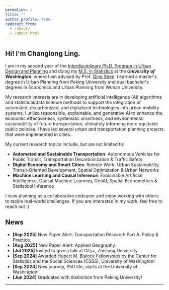 ```yaml
---
permalink: /
title: ""
author_profile: true
redirect_from: 
  - /about/
  - /about.html
---
```


Hi! I'm **Changlong Ling**.
-----
I am in my second year of the [Interdisciplinary Ph.D. Program in Urban Design and Planning](https://sites.uw.edu/urbdpphd/) and doing my [M.S. in Statistics](https://stat.uw.edu/) at the **_University of Washington_**, where I am advised by Prof. [Qing Shen](https://urbdp.be.uw.edu/people/qing-shen/). I earned a master's degree in Urban Planning from Peking University and dual bachelor's degrees in Economics and Urban Planning from Wuhan University.

My research interests are in developing artificial intelligence (AI) algorithms and statistical/data science methods to support the integration of automated, decarbonized, and digitalized technologies into urban mobility systems. I utilize responsible, explainable, and generative AI to enhance the economic effectiveness, systematic smartness, and environmental sustainability of future transportation, ultimately informing more equitable public policies. I have led several urban and transportation planning projects that were implemented in cities.

My current research topics include, but are not limited to:
- **Automated and Sustainable Transportation**: Autonomous Vehicles for Public Transit, Transportation Decarbonization & Traffic Safety
- **Digital Economy and Smart Cities**: Remote Work, Urban Sustainability, Transit-Oriented Development, Spatial Optimization & Urban Networks
- **Machine Learning and Causal Inference**: Explainable Artificial Intelligence, Causal Machine Learning, GeoAI, Spatial Econometrics & Statistical Inference

I view planning as a collaborative endeavor and enjoy working with others to tackle real-world challenges. If you are interested in my work, feel free to reach out :)

News
-----
- **[Sep 2025]** New Paper Alert: Transportation Research Part A: Policy & Practice.
- **[Aug 2025]** New Paper Alert: Applied Geography.
- **[Jul 2025]** Invited to give a talk at City+, Zhejiang University.
- **[Sep 2024]** Awarded [Hubert M. Blalock Fellowships](https://csss.uw.edu/about/blalock-fellowship) by the Center for Statistics and the Social Sciences (CSSS), University of Washington!
- **[Sep 2024]** New journey, PhD life, starts at the University of Washington!
- **[Jun 2024]** Graduated with distinction from Peking University!

---
<div style="display: flex; justify-content: center; margin: 2rem 0;">
  <style>
    .clustrmaps-map-count {
      display: none !important;
    }
  </style>
  <script type="text/javascript" id="clustrmaps"
    src="//clustrmaps.com/map_v2.js?d=UdCozOYu7EbbS8Ti2_v4yGuIQtDSrKEDNVFe-OA6yVE&w=400&t=n&co=ffffff&ct=808080&cmo=4A8BD2&cmn=ff5353&cl=848383">
  </script>
</div>

